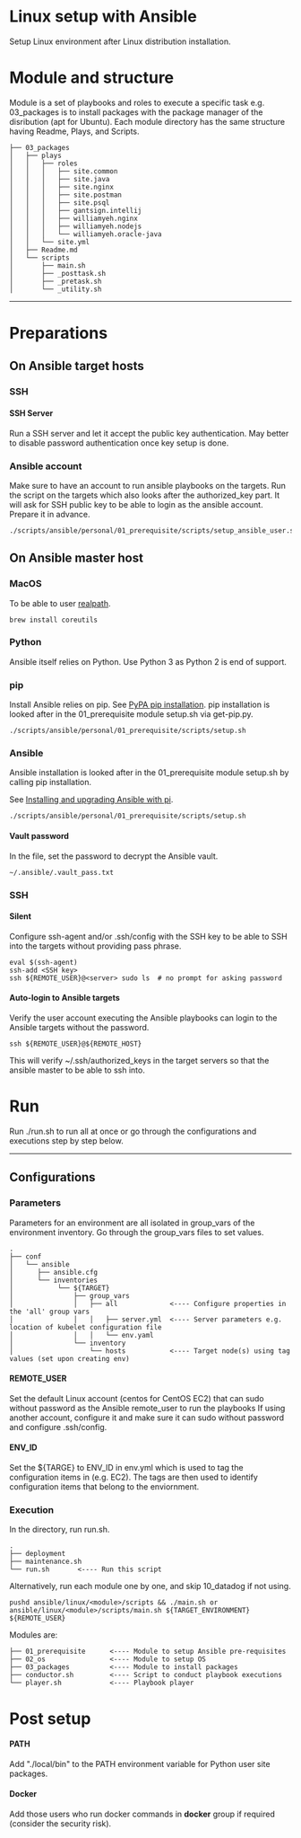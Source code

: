 Linux setup with Ansible
=========
Setup Linux environment after Linux distribution installation.

# Module and structure

Module is a set of playbooks and roles to execute a specific task e.g. 03_packages is to install packages with the package manager of the disribution (apt for Ubuntu). Each module directory has the same structure having Readme, Plays, and Scripts.
```
├── 03_packages
│   ├── plays
│   │   ├── roles
│   │   │   ├── site.common
│   │   │   ├── site.java
│   │   │   ├── site.nginx
│   │   │   ├── site.postman
│   │   │   ├── site.psql
│   │   │   ├── gantsign.intellij
│   │   │   ├── williamyeh.nginx
│   │   │   ├── williamyeh.nodejs
│   │   │   └── williamyeh.oracle-java
│   │   └── site.yml
│   ├── Readme.md
│   └── scripts
│       ├── main.sh
│       ├── _posttask.sh
│       ├── _pretask.sh
│       └── _utility.sh
```
---

# Preparations

## On Ansible target hosts

### SSH
#### SSH Server
Run a SSH server and let it accept the public key authentication. May better to disable password authentication once key setup is done.

### Ansible account
Make sure to have an account to run ansible playbooks on the targets. Run the script on the targets which also looks after the authorized_key part. It will ask for SSH public key to be able to login as the ansible account. Prepare it in advance.

```
./scripts/ansible/personal/01_prerequisite/scripts/setup_ansible_user.sh
```


## On Ansible master host
### MacOS
To be able to user [realpath](https://stackoverflow.com/questions/3572030/bash-script-absolute-path-with-osx).
```
brew install coreutils
```

### Python
Ansible itself relies on Python. Use Python 3 as Python 2 is end of support.

### pip

Install Ansible relies on pip. See [PyPA pip installation](https://pip.pypa.io/en/stable/installing/).
pip installation is looked after in the 01_prerequisite module setup.sh via get-pip.py.
```
./scripts/ansible/personal/01_prerequisite/scripts/setup.sh
```

### Ansible
Ansible installation is looked after in the 01_prerequisite module setup.sh by calling pip installation.

See [Installing and upgrading Ansible with pi](https://docs.ansible.com/ansible/latest/installation_guide/intro_installation.html#installing-and-upgrading-ansible-with-pip).

```
./scripts/ansible/personal/01_prerequisite/scripts/setup.sh
```

#### Vault password
In the file, set the password to decrypt the Ansible vault.
```
~/.ansible/.vault_pass.txt
```

### SSH

#### Silent
Configure ssh-agent and/or .ssh/config with the SSH key to be able to SSH into the targets without providing pass phrase.

```
eval $(ssh-agent)
ssh-add <SSH key>
ssh ${REMOTE_USER}@<server> sudo ls  # no prompt for asking password
```

#### Auto-login to Ansible targets
Verify the user account executing the Ansible playbooks can login to the Ansible targets without the password.
```
ssh ${REMOTE_USER}@${REMOTE_HOST}
```

This will verify ~/.ssh/authorized_keys in the target servers so that the ansible master to be able to ssh into.


# Run
Run ./run.sh to run all at once or go through the configurations and executions step by step below.

---

Configurations
------------

### Parameters

Parameters for an environment are all isolated in group_vars of the environment inventory. Go through the group_vars files to set values.

```
.
├── conf
│   └── ansible
│      ├── ansible.cfg
│      └── inventories
│           └── ${TARGET}
│               ├── group_vars
│               │   ├── all             <---- Configure properties in the 'all' group vars
│               │   │   ├── server.yml  <---- Server parameters e.g. location of kubelet configuration file
│               │   │   └── env.yaml
│               └── inventory
│                   └── hosts           <---- Target node(s) using tag values (set upon creating env)
```


#### REMOTE_USER
Set the default Linux account (centos for CentOS EC2) that can sudo without password as the Ansible remote_user to run the playbooks If using another account, configure it and make sure it can sudo without password and configure .ssh/config.

#### ENV_ID

Set the ${TARGE} to ENV_ID in env.yml which is used to tag the configuration items in  (e.g. EC2). The tags are then used to identify configuration items that belong to the enviornment.


### Execution
In the directory, run run.sh.

```
.
├── deployment
├── maintenance.sh
└── run.sh       <---- Run this script
```

Alternatively, run each module one by one, and skip 10_datadog if not using.
```
pushd ansible/linux/<module>/scripts && ./main.sh or
ansible/linux/<module>/scripts/main.sh ${TARGET_ENVIRONMENT} ${REMOTE_USER}
```

Modules are:
```
├── 01_prerequisite      <---- Module to setup Ansible pre-requisites
├── 02_os                <---- Module to setup OS
├── 03_packages          <---- Module to install packages
├── conductor.sh         <---- Script to conduct playbook executions
└── player.sh            <---- Playbook player
```

# Post setup

#### PATH
Add "./local/bin" to the PATH environment variable for Python user site packages.

#### Docker
Add those users who run docker commands in **docker** group if required (consider the security risk).
